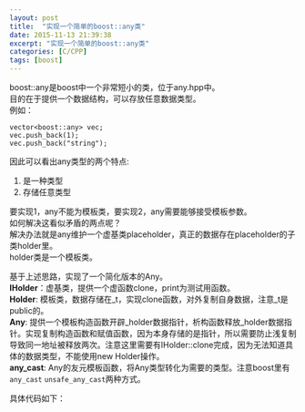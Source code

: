```yaml
---
layout: post
title:  "实现一个简单的boost::any类"
date: 2015-11-13 21:39:38
excerpt: "实现一个简单的boost::any类"
categories: [C/CPP]
tags: [boost]
---
```



boost::any是boost中一个非常短小的类，位于any.hpp中。  
目的在于提供一个数据结构，可以存放任意数据类型。  
例如：

```
vector<boost::any> vec;
vec.push_back(1);
vec.push_back("string");
```

因此可以看出any类型的两个特点:  
1. 是一种类型  
2. 存储任意类型  

要实现1，any不能为模板类，要实现2，any需要能够接受模板参数。  
如何解决这看似矛盾的两点呢？  
解决办法就是any维护一个虚基类placeholder，真正的数据存在placeholder的子类holder里。  
holder类是一个模板类。

基于上述思路，实现了一个简化版本的Any。  
__IHolder__：虚基类，提供一个虚函数clone，print为测试用函数。  
__Holder__: 模板类，数据存储在\_t，实现clone函数，对外复制自身数据，注意\_t是public的。  
__Any__: 提供一个模板构造函数开辟\_holder数据指针，析构函数释放\_holder数据指针。实现复制构造函数和赋值函数，因为本身存储的是指针，所以需要防止浅复制导致同一地址被释放两次。注意这里需要有IHolder::clone完成，因为无法知道具体的数据类型，不能使用new Holder<T>操作。  
__any\_cast__: Any的友元模板函数，将Any类型转化为需要的类型。注意boost里有`any_cast` `unsafe_any_cast`两种方式。  

具体代码如下：

<script src="https://gist.github.com/yingshin/e5a32a57f267de1bfd1a.js"></script>
